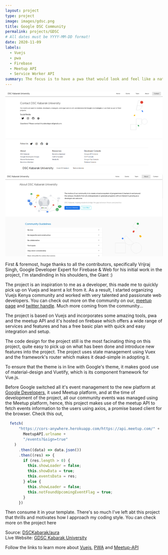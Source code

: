 ```yaml
---
layout: project
type: project
image: images/gdsc.png
title: Google DSC Community 
permalink: projects/GDSC
# All dates must be YYYY-MM-DD format!
date: 2020-11-09
labels:
  - Vuejs
  - pwa
  - Firebase
  - Meetup API
  - Service Worker API
summary: The focus is to have a pwa that would look and feel like a native application, quick and easy to install in a mobile app with an enhanced performance working on all devices.
---
```


<div class="ui small rounded images">
  <img class="ui image" src="../images/gdsc-contact.png">
  <img class="ui image" src="../images/gdsc-about.png">
</div>

First & foremost, huge thanks to all the contributors, specifically Vrijraj Singh, Google Developer Expert for Firebase & Web for his initial work in the project, I'm standinding in his shoulders, the Giant :)

The project is an inspiration to me as a developer, this made me to quickly pick up on Vuejs and learnt a lot from it. As a result, I started organizing Vuejs Kenya community and worked with very talented and passionate web developers. You can check out more on the community on our, [meetup page](https://www.meetup.com/vue-js-kenya) and [twitter handle](https://twitter.com/kenyavue?lang=en). Much more coming from the community...

The project is based on Vuejs and incorporates some amazing tools, pwa and the meetup API and it's hosted on firebase which offers a wide range of services and features and has a free basic plan with quick and easy integration and setup.

The code design for the project still is the most facinating thing on this project, quite easy to pick up on what has been done and introduce new features into the project.
The project uses state management using Vuex and the framework's router which makes it dead-simple in adopting it.

To ensure that the theme is in line with Google's theme, it makes good use of material-design and Vuetify, which is its component framework for Vue.js.

Before Google switched all it's event management to the new platform at [Google Developers](https://gdsc.community.dev/), it used Meetup platform, and at the time of development of the project, all our community events was managed using the Meetup platform, hence, this project makes use of the meetup API to fetch events information to the users using axios, a promise based client for the browser.
Check this out, 

```js
  fetch(
      "https://cors-anywhere.herokuapp.com/https://api.meetup.com/" +
        MeetupAPI.urlname +
        "/events?&sign=true"
    )
      .then((data) => data.json())
      .then((res) => {
        if (res.length > 0) {
          this.showLoader = false;
          this.showData = true;
          this.eventsData = res;
        } else {
          this.showLoader = false;
          this.notFoundUpcomingEventFlag = true;
        }
      })
```
Then consume it in your template.
There's so much I've left abt this project that thrills and motivates how I approach my coding style.
You can check more on the project here

Source: <a href="https://github.com/DSCKabarak/aura"><i class="large github icon"></i>DSCKabarak/aura</a> <br>
Live Website: <a href="https://dsckabarakuniversity.web.app">GDSC Kabarak University</a>



Follow the links to learn more about 
[Vuejs](https://vuejs.org),
[PWA](https://web.dev/progressive-web-apps/) and
[Meetup-API](https://www.meetup.com/api/)

<br>
<br>







